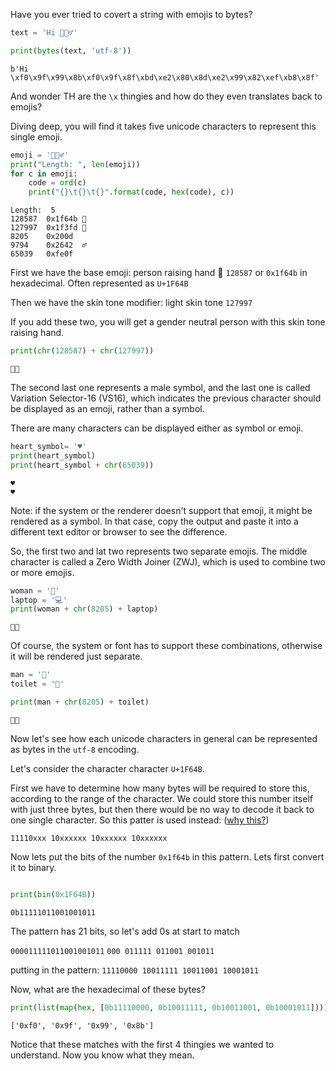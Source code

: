 Have you ever tried to covert a string with emojis to bytes?


```python
text = 'Hi 🙋🏽‍♂️'

print(bytes(text, 'utf-8'))
```

    b'Hi \xf0\x9f\x99\x8b\xf0\x9f\x8f\xbd\xe2\x80\x8d\xe2\x99\x82\xef\xb8\x8f'


And wonder TH are the `\x` thingies and how do they even translates back to emojis?

Diving deep, you will find it takes five unicode characters to represent this single emoji.


```python
emoji = '🙋🏽‍♂️'
print("Length: ", len(emoji))
for c in emoji:
    code = ord(c)
    print("{}\t{}\t{}".format(code, hex(code), c))
```

    Length:  5
    128587	0x1f64b	🙋
    127997	0x1f3fd	🏽
    8205	0x200d	‍
    9794	0x2642	♂
    65039	0xfe0f	️


First we have the base emoji: person raising hand 🙋 `128587` or `0x1f64b` in hexadecimal. Often represented as `U+1F64B`

Then we have the skin tone modifier: light skin tone `127997`

If you add these two, you will get a gender neutral person with this skin tone raising hand.


```python
print(chr(128587) + chr(127997))
```

    🙋🏽


The second last one represents a male symbol, and the last one is called Variation Selector-16 (VS16), which indicates the previous character should be displayed as an emoji, rather than a symbol.

There are many characters can be displayed either as symbol or emoji.



```python
heart_symbol= '♥'
print(heart_symbol)
print(heart_symbol + chr(65039))
```

    ♥
    ♥️


Note: if the system or the renderer doesn't support that emoji, it might be rendered as a symbol. In that case, copy the output and paste it into a different text editor or browser to see the difference.

So, the first two and lat two represents two separate emojis. The middle character is called a Zero Width Joiner (ZWJ), which is used to combine two or more emojis.


```python
woman = '👩'
laptop = '💻'
print(woman + chr(8205) + laptop)
```

    👩‍💻


Of course, the system or font has to support these combinations, otherwise it will be rendered just separate.


```python
man = '👨'
toilet = '🚽'

print(man + chr(8205) + toilet)
```

    👨‍🚽


Now let's see how each unicode characters in general can be represented as bytes in the `utf-8` encoding.

Let's consider the character character `U+1F64B`.

First we have to determine how many bytes will be required to store this, according to the range of the character. We could store this number itself with just three bytes, but then there would be no way to decode it back to one single character. So this patter is used instead: ([why this?](https://en.wikipedia.org/wiki/UTF-8#Description))

`11110xxx 10xxxxxx 10xxxxxx 10xxxxxx`

Now lets put the bits of the number `0x1f64b` in this pattern. Lets first convert it to binary.



```python

print(bin(0x1F64B))
```

    0b11111011001001011


The pattern has 21 bits, so let's add 0s at start to match

`000011111011001001011`
`000 011111 011001 001011`

putting in the pattern: `11110000 10011111 10011001 10001011`

Now, what are the hexadecimal of these bytes?


```python
print(list(map(hex, [0b11110000, 0b10011111, 0b10011001, 0b10001011])))
```

    ['0xf0', '0x9f', '0x99', '0x8b']


Notice that these matches with the first 4 thingies we wanted to understand. Now you know what they mean.




